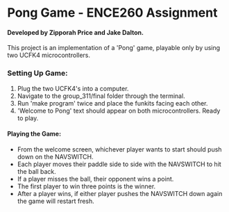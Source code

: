 # Pong Game - ENCE260 Assignment

#### Developed by Zipporah Price and Jake Dalton.

This project is an implementation of a 'Pong' game, playable only by using two UCFK4 microcontrollers.

### Setting Up Game:
1. Plug the two UCFK4's into a computer.
2. Navigate to the group_311/final folder through the terminal.
3. Run 'make program' twice and place the funkits facing each other.
4. 'Welcome to Pong' text should appear on both microcontrollers. Ready to play.

#### Playing the Game:
- From the welcome screen, whichever player wants to start should push down on the NAVSWITCH.
- Each player moves their paddle side to side with the NAVSWITCH to hit the ball back.
- If a player misses the ball, their opponent wins a point.
- The first player to win three points is the winner.
- After a player wins, if either player pushes the NAVSWITCH down again the game will restart fresh.
